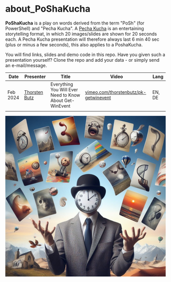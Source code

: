 # about_PoShaKucha


**PoShaKucha** is a play on words derived from the term "PoSh" (for PowerShell) and "Pecha Kucha".
A [Pecha Kucha](https://en.wikipedia.org/wiki/PechaKucha) is an entertaining storytelling format, in which 20 images/slides are shown for 20 seconds each. A Pecha Kucha presentation will therefore always last 6 min 40 sec (plus or minus a few seconds), this also applies to a PoshaKucha.

You will find links, slides and demo code in this repo. Have you given such a presentation yourself? Clone the repo and add your data - or simply send an e-mail/message. 

| Date     | Presenter                                     | Title                                                    | Video                                                        | Lang   |
| -------- | --------------------------------------------- | -------------------------------------------------------- | ------------------------------------------------------------ | ------ |
| Feb 2024 | [Thorsten Butz](https://www.thorsten-butz.de) | Everything You Will Ever Need to Know About Get-WinEvent | [vimeo.com/thorstenbutz/pk-getwinevent](https://vimeo.com/thorstenbutz/pk-getwinevent) | EN, DE |
|          |                                               |                                                          |                                                              |        |



![PoshaKucha_2194.jpg](PoshaKucha_2194.jpg)

